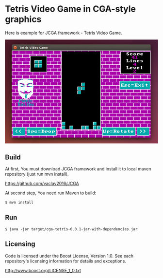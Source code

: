 # Tetris Video Game in CGA-style graphics

Here is example for JCGA framework - Tetris Video Game.

![Tetris Video Game](screenshot-tetris.png)

## Build

At first, You must download JCGA framework and install it to local maven repository (just run mvn install).

https://github.com/vaclav2016/JCGA

At second step, You need run Maven to build:

    $ mvn install

## Run

    $ java -jar target/cga-tetris-0.0.1-jar-with-dependencies.jar

## Licensing

Code is licensed under the Boost License, Version 1.0. See each
repository's licensing information for details and exceptions.

http://www.boost.org/LICENSE_1_0.txt
